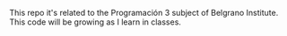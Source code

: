 This repo it's related to the Programación 3 subject of Belgrano Institute.
This code will be growing as I learn in classes.
